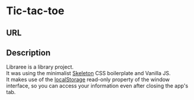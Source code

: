 # Tic-tac-toe

## URL

## Description

Libraree is a library project.<br> It was using the minimalist <a href="https://getskeleton.com/">Skeleton</a> CSS boilerplate and Vanilla JS.<br>
It makes use of the <a href="https://developer.mozilla.org/en-US/docs/Web/API/Window/localStorage">localStorage</a> read-only property of the window interface, so you can access your information even after closing the app's tab.
